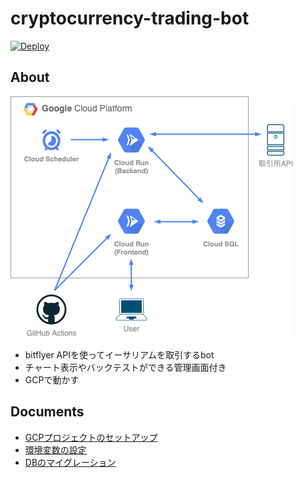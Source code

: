 # cryptocurrency-trading-bot

[![Deploy](https://github.com/Fukkatsuso/cryptocurrency-trading-bot/actions/workflows/deploy.yml/badge.svg)](https://github.com/Fukkatsuso/cryptocurrency-trading-bot/actions/workflows/deploy.yml)

## About

![flow](doc/flow.drawio.png)

- bitflyer APIを使ってイーサリアムを取引するbot
- チャート表示やバックテストができる管理画面付き
- GCPで動かす

## Documents

- [GCPプロジェクトのセットアップ](doc/gcp_project.md)
- [環境変数の設定](doc/env.md)
- [DBのマイグレーション](doc/migration.md)

